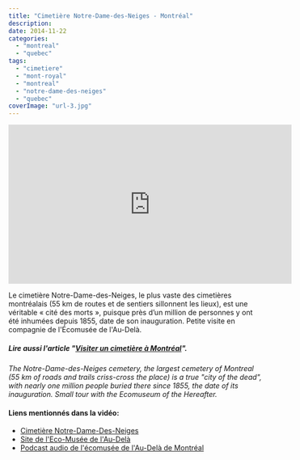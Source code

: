 ```yaml
---
title: "Cimetière Notre-Dame-des-Neiges - Montréal"
description: 
date: 2014-11-22
categories: 
  - "montreal"
  - "quebec"
tags: 
  - "cimetiere"
  - "mont-royal"
  - "montreal"
  - "notre-dame-des-neiges"
  - "quebec"
coverImage: "url-3.jpg"
---
```


<center>
<iframe src="https://www.youtube.com/embed/G5osrZZzGgk" width="560" height="315" frameborder="0" allowfullscreen="allowfullscreen"></iframe>
</center>

Le cimetière Notre-Dame-des-Neiges, le plus vaste des cimetières montréalais (55 km de routes et de sentiers sillonnent les lieux), est une véritable « cité des morts », puisque près d’un million de personnes y ont été inhumées depuis 1855, date de son inauguration. Petite visite en compagnie de l'Écomusée de l'Au-Delà.

##### Lire aussi l'article "[Visiter un cimetière à Montréal](https://noteauvoyageur.eu/visiter-un-cimetiere-a-montreal/)".

_The Notre-Dame-des-Neiges cemetery, the largest cemetery of Montreal (55 km of roads and trails criss-cross the place) is a true "city of the dead", with nearly one million people buried there since 1855, the date of its inauguration. Small tour with the Ecomuseum of the Hereafter._

#### Liens mentionnés dans la vidéo:

- [Cimetière Notre-Dame-Des-Neiges](http://www.cimetierenddn.org/)
- [Site de l'Eco-Musée de l'Au-Delà](http://www.ecomuseedelau-dela.net/pages2013/IV-C-1-0-delieux.html)
- [Podcast audio de l'écomusée de l'Au-Delà de Montréal](https://soundcloud.com/memolocal/ecomusee-au-dela-montreal)
